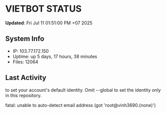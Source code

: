 # VIETBOT STATUS
**Updated**: Fri Jul 11 01:51:00 PM +07 2025

## System Info
- IP: 103.77.172.150
- Uptime: up 5 days, 17 hours, 38 minutes
- Files: 12064

## Last Activity

to set your account's default identity.
Omit --global to set the identity only in this repository.

fatal: unable to auto-detect email address (got 'root@vinh3690.(none)')
